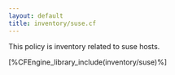 ```yaml
---
layout: default
title: inventory/suse.cf
---
```


This policy is inventory related to suse hosts.

[%CFEngine_library_include(inventory/suse)%]
